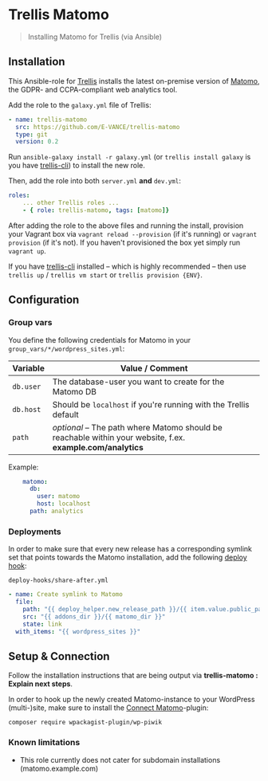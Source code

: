 # Trellis Matomo

> Installing Matomo for Trellis (via Ansible)

## Installation

This Ansible-role for [Trellis](https://roots.io/trellis) installs the latest on-premise version of [Matomo](https://matomo.org/), the GDPR- and CCPA-compliant web analytics tool.

Add the role to the `galaxy.yml` file of Trellis:

```yaml
- name: trellis-matomo
  src: https://github.com/E-VANCE/trellis-matomo
  type: git
  version: 0.2
```

Run `ansible-galaxy install -r galaxy.yml` (or `trellis install galaxy` is you have [trellis-cli](https://github.com/roots/trellis-cli)) to install the new role.

Then, add the role into both `server.yml` **and** `dev.yml`:

```yaml
roles:
    ... other Trellis roles ...
    - { role: trellis-matomo, tags: [matomo]}
```

After adding the role to the above files and running the install, provision your Vagrant box via `vagrant reload --provision` (if it's running) or `vagrant provision` (if it's not). If you haven't provisioned the box yet simply run `vagrant up`.

If you have [trellis-cli](https://github.com/roots/trellis-cli) installed – which is highly recommended – then use `trellis up` / `trellis vm start` or  `trellis provision {ENV}`.

## Configuration

### Group vars

You define the following credentials for Matomo in your `group_vars/*/wordpress_sites.yml`:

Variable | Value / Comment
--- | ---
`db.user` | The database-user you want to create for the Matomo DB
`db.host` | Should be `localhost` if you're running with the Trellis default
`path` | *optional* – The path where Matomo should be reachable within your website, f.ex. **example.com/analytics**

Example:

```yaml
    matomo:
      db:
        user: matomo
        host: localhost
      path: analytics
```

### Deployments

In order to make sure that every new release has a corresponding symlink set that points towards the Matomo installation, add the following [deploy hook](https://roots.io/trellis/docs/deployments/#hooks):

`deploy-hooks/share-after.yml`

```yaml
- name: Create symlink to Matomo
  file:
    path: "{{ deploy_helper.new_release_path }}/{{ item.value.public_path | default('web') }}/{{ item.value.matomo.path | default('matomo') }}"
    src: "{{ addons_dir }}/{{ matomo_dir }}"
    state: link
  with_items: "{{ wordpress_sites }}"
```

## Setup & Connection

Follow the installation instructions that are being output via **trellis-matomo : Explain next steps**.

In order to hook up the newly created Matomo-instance to your WordPress (multi-)site, make sure to install the [Connect Matomo](https://wordpress.org/plugins/wp-piwik/)-plugin:

`composer require wpackagist-plugin/wp-piwik`

### Known limitations

- This role currently does not cater for subdomain installations (matomo.example.com)
